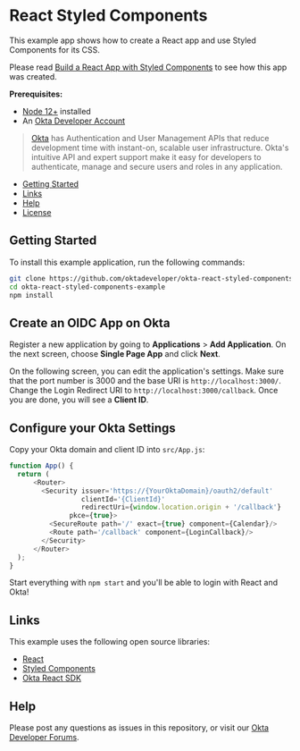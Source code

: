 # React Styled Components
 
This example app shows how to create a React app and use Styled Components for its CSS.

Please read [Build a React App with Styled Components](https://developer.okta.com/blog/2020/03/16/react-styled-components) to see how this app was created.

**Prerequisites:** 

* [Node 12+](https://nodejs.org/en/) installed
* An [Okta Developer Account](https://developer.okta.com/signup)

> [Okta](https://developer.okta.com/) has Authentication and User Management APIs that reduce development time with instant-on, scalable user infrastructure. Okta's intuitive API and expert support make it easy for developers to authenticate, manage and secure users and roles in any application.

* [Getting Started](#getting-started)
* [Links](#links)
* [Help](#help)
* [License](#license)

## Getting Started

To install this example application, run the following commands:

```bash
git clone https://github.com/oktadeveloper/okta-react-styled-components-example.git
cd okta-react-styled-components-example
npm install
```

## Create an OIDC App on Okta

Register a new application by going to **Applications** > **Add Application**. On the next screen, choose **Single Page App** and click **Next**.

On the following screen, you can edit the application's settings. Make sure that the port number is 3000 and the base URI is `http://localhost:3000/`. Change the Login Redirect URI to `http://localhost:3000/callback`. Once you are done, you will see a **Client ID**.

## Configure your Okta Settings

Copy your Okta domain and client ID into `src/App.js`:

```js
function App() {
  return (
      <Router>
        <Security issuer='https://{YourOktaDomain}/oauth2/default'
                  clientId='{ClientId}'
                  redirectUri={window.location.origin + '/callback'}
               pkce={true}>
          <SecureRoute path='/' exact={true} component={Calendar}/>
          <Route path='/callback' component={LoginCallback}/>
        </Security>
      </Router>
  );
}
```

Start everything with `npm start` and you'll be able to login with React and Okta!

## Links

This example uses the following open source libraries:

* [React](https://reactjs.org/)
* [Styled Components](https://styled-components.com/)
* [Okta React SDK](https://github.com/okta/okta-oidc-js/tree/master/packages/okta-react)

## Help

Please post any questions as issues in this repository, or visit our [Okta Developer Forums](https://devforum.okta.com/).



